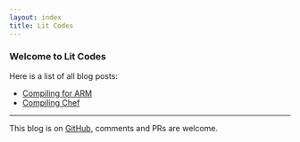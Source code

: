 ```yaml
---
layout: index
title: Lit Codes
---
```


### Welcome to Lit Codes

Here is a list of all blog posts:

- [Compiling for ARM](posts/compiling-for-arm.md)
- [Compiling Chef](posts/compiling-chef.md)

---

This blog is on
[GitHub](https://github.com/lit-codes/blog), comments and PRs are welcome.
